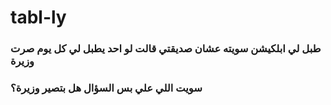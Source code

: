 # tabl-ly
<h3>طبل لي ابلكيشن سويته عشان صديقتي قالت لو احد يطبل لي كل يوم صرت وزيرة</h3>
<h3>سويت اللي علي بس السؤال هل بتصير وزيرة؟</h3>
<br>
